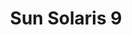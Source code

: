 ---
title: Sun Solaris 9
architecture: SPARC
memory: 256 MiB
disk: 8 GiB
display: VGA+Console
spice_installed: false
username: root
password: 
screenshot: sun-solaris-9-sparc.png
download: https://github.com/utmapp/vm-downloads/releases/download/sun-solaris-9/sun-solaris-9-utm.zip
---